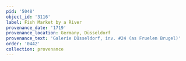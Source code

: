 ```yaml
---
pid: '5048'
object_id: '3116'
label: Fish Market by a River
provenance_date: '1719'
provenance_location: Germany, Düsseldorf
provenance_text: 'Galerie Düsseldorf, inv. #24 (as Fruelen Brugel)'
order: '0442'
collection: provenance
---
```


